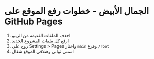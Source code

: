 # الجمال الأبيض - خطوات رفع الموقع على GitHub Pages

1. احذف الملفات القديمة من الريبو
2. ارفع كل ملفات المشروع الجديد
3. روح على Settings > Pages واختار `main` وفرع `/root`
4. استنى ثواني وهتلاقي الموقع شغال
